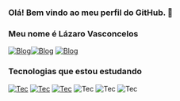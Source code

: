 
### Olá! Bem vindo ao meu perfil do GitHub. 👋

### Meu nome é Lázaro Vasconcelos
[![Blog](https://img.shields.io/badge/Instagram-E4405F?style=for-the-badge&logo=instagram&logoColor=white)](https://www.instagram.com/lazaaro___/)[![Blog](https://img.shields.io/badge/Twitter-1DA1F2?style=for-the-badge&logo=twitter&logoColor=white)](https://twitter.com/Lazaaro_V) [![Blog](https://img.shields.io/badge/Discord-7289DA?style=for-the-badge&logo=discord&logoColor=white)](https://discord.gg/PjhHBrV6)

### Tecnologias que estou estudando
[![Tec](https://img.shields.io/badge/HTML5-E34F26?style=for-the-badge&logo=html5&logoColor=white)]() [![Tec](https://img.shields.io/badge/CSS3-1572B6?style=for-the-badge&logo=css3&logoColor=white)]() [![Tec](https://img.shields.io/badge/JavaScript-F7DF1E?style=for-the-badge&logo=javascript&logoColor=black)]() ![Tec](https://img.shields.io/badge/Java-ED8B00?style=for-the-badge&logo=openjdk&logoColor=white) ![Tec](https://img.shields.io/badge/Python-14354C?style=for-the-badge&logo=python&logoColor=white) ![Tec](https://img.shields.io/badge/MySQL-00000F?style=for-the-badge&logo=mysql&logoColor=white)

<!---
lazaaro01/lazaaro01 is a ✨ special ✨ repository because its `README.md` (this file) appears on your GitHub profile.
You can click the Preview link to take a look at your changes.
--->
